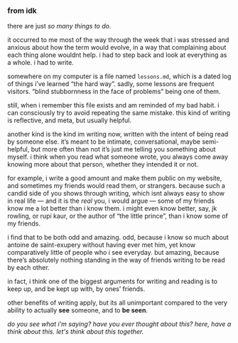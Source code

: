 

### from idk
there are just _so many things to do._

it occurred to me most of the way through the week that i was stressed and anxious about how the term would evolve, in a way that complaining about each thing alone wouldnt help. 
i had to step back and look at everything as a whole. i had to write.

somewhere on my computer is a file named `lessons.md`, which is a dated log of things i’ve learned “the hard way”. sadly, some lessons are frequent visitors. “blind stubbornness in the face of problems” being one of them. 

still, when i remember this file exists and am reminded of my bad habit. i can consciously try to avoid repeating the same mistake. this kind of writing is reflective, and meta, but usually helpful.

another kind is the kind im writing now, written with the intent of being read by someone else. 
it’s meant to be intimate, conversational, maybe semi-helpful, but more often than not it’s just me telling you something about myself. i think when you read what someone wrote, you always come away knowing more about that person, whether they intended it or not.

for example, i write a good amount and make them public on my website, and sometimes my friends would read them, or strangers.
because such a candid side of you shows through writing, which isnt always easy to show in real life — and it is the *real* you, i would argue — some of my friends know me a lot better than i know them. 
i might even know better, say, jk rowling, or rupi kaur, or the author of “the little prince”, than i know some of my friends.

i find that to be both odd and amazing. 
odd, because i know so much about antoine de saint-exupery without having ever met him, yet know comparatively little of people who i see everyday. 
but amazing, because there’s absolutely nothing standing in the way of friends writing to be read by each other.

in fact, i think one of the biggest arguments for writing and reading is to keep up, and be kept up with, by ones’ friends.

other benefits of writing apply, but its all unimportant compared to the very ability to actually **see** someone, and to **be seen**.

_do you see what i'm saying? have you ever thought about this? here, have a think about this. let's think about this together._

